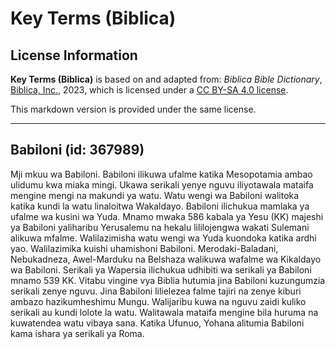 # Key Terms (Biblica)

## License Information

**Key Terms (Biblica)** is based on and adapted from: _Biblica Bible Dictionary_, [Biblica, Inc.](https://www.biblica.com/), 2023, which is licensed under a [CC BY-SA 4.0 license](https://creativecommons.org/licenses/by-sa/4.0/legalcode.en).

This markdown version is provided under the same license.



--------------------------------

## Babiloni (id: 367989)

Mji mkuu wa Babiloni. Babiloni ilikuwa ufalme katika Mesopotamia ambao ulidumu kwa miaka mingi. Ukawa serikali yenye nguvu iliyotawala mataifa mengine mengi na makundi ya watu. Watu wengi wa Babiloni walitoka katika kundi la watu linaloitwa Wakaldayo. Babiloni ilichukua mamlaka ya ufalme wa kusini wa Yuda. Mnamo mwaka 586 kabala ya Yesu (KK) majeshi ya Babiloni yaliharibu Yerusalemu na hekalu lililojengwa wakati Sulemani alikuwa mfalme. Walilazimisha watu wengi wa Yuda kuondoka katika ardhi yao. Walilazimika kuishi uhamishoni Babiloni. Merodaki\-Baladani, Nebukadneza, Awel\-Marduku na Belshaza walikuwa wafalme wa Kikaldayo wa Babiloni. Serikali ya Wapersia ilichukua udhibiti wa serikali ya Babiloni mnamo 539 KK. Vitabu vingine vya Biblia hutumia jina Babiloni kuzungumzia serikali zenye nguvu. Jina Babiloni lilielezea falme tajiri na zenye kiburi ambazo hazikumheshimu Mungu. Walijaribu kuwa na nguvu zaidi kuliko serikali au kundi lolote la watu. Walitawala mataifa mengine bila huruma na kuwatendea watu vibaya sana. Katika Ufunuo, Yohana alitumia Babiloni kama ishara ya serikali ya Roma.


